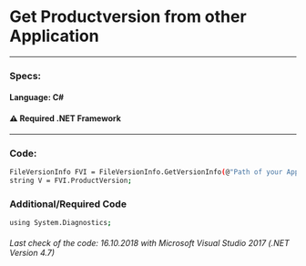 # Get Productversion from other Application
---
### Specs:
#### Language: C#
#### ⚠️ Required .NET Framework
---
### Code:
```sh
FileVersionInfo FVI = FileVersionInfo.GetVersionInfo(@"Path of your Application");
string V = FVI.ProductVersion;
```
### Additional/Required Code
```sh
using System.Diagnostics;
```
###### Last check of the code: 16.10.2018 with Microsoft Visual Studio 2017 (.NET Version 4.7)
